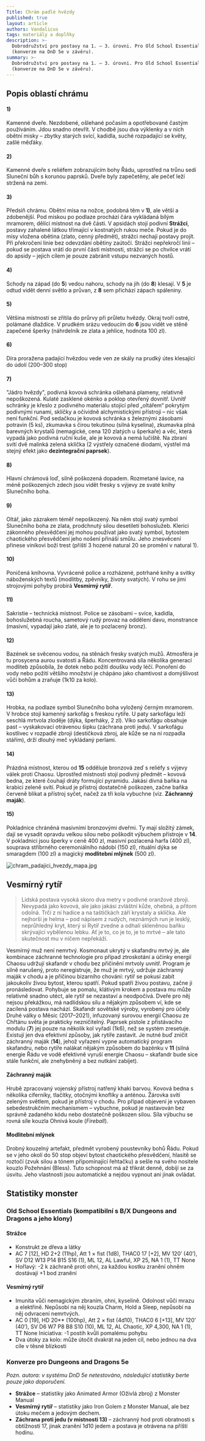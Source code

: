 ```yaml
---
Title: Chrám padlé hvězdy
published: true
layout: article
authors: Vandalicus
tags: materiály a doplňky
description: >-
  Dobrodružství pro postavy na 1. – 3. úrovni. Pro Old School Essentials
  (konverze na DnD 5e v závěru).
summary: >-
  Dobrodružství pro postavy na 1. – 3. úrovni. Pro Old School Essentials
  (konverze na DnD 5e v závěru).
---
```



## Popis oblastí chrámu

#### 1) 

Kamenné dveře. Nezdobené, ošlehané počasím a opotřebované častým používáním. Jdou snadno otevřít. V chodbě jsou dva výklenky a v nich obětní misky&nbsp;– zbytky starých svící, kadidla, suché rozpadající se květy, zašlé měďáky.

#### 2)

Kamenné dveře s reliéfem zobrazujícím bohy Řádu, uprostřed na trůnu sedí Sluneční bůh s korunou paprsků. Dveře byly zapečetěny, ale pečeť leží stržená na zemi.

#### 3)

Předsíň chrámu. Obětní mísa na nožce, podobná těm v **1)**, ale větší a zdobenější. Pod miskou po podlaze prochází čára vykládaná bílým mramorem, dělící místnost na dvě části. V apsidách stojí podivní **Strážci**, postavy zahalené látkou třímající v kostnatých rukou meče. Pokud je do mísy vložena obětina (zlato, cenný předmět), strážci nechají postavy projít. Při překročení linie bez odevzdání obětiny zaútočí. Strážci nepřekročí linii&nbsp;– pokud se postava vrátí do první části místnosti, strážci se po chvilce vrátí do apsidy&nbsp;– jejich cílem je pouze zabránit vstupu nezvaných hostů.

#### 4)

Schody na západ (do **5**) vedou nahoru, schody na jih (do **8**) klesají. V **5** je odtud vidět denní světlo a průvan, z **8** sem přichází zápach spáleniny.

#### 5)

Většina místnosti se zřítila do průrvy při průletu hvězdy. Okraj tvoří ostré, polámané dlaždice. V prudkém srázu vedoucím do **6** jsou vidět ve stěně zapečené šperky (náhrdelník ze zlata a jehlice, hodnota 100 zl).

#### 6)

Díra proražena padající hvězdou vede ven ze skály na prudký útes klesající do údolí (200–300 stop)

#### 7)

"Jádro hvězdy", podivná kovová schránka ošlehaná plameny, relativně nepoškozená. Kulaté zasklené okénko a poklop otevřený dovnitř. Uvnitř schránky je křeslo z podivného materiálu stojící před „oltářem“ pokrytým podivnými runami, sklíčky a očividně alchymistickými přístroji&nbsp;– nic však není funkční. Pod sedačkou je kovová schránka s železnými zásobami potravin (5 ks), zkumavka s čirou tekutinou (silná kyselina), zkumavka plná barevných krystalů (nemagické, cena 120 zlatých u šperkaře) a věc, která vypadá jako podivná ruční kuše, ale je kovová a nemá lučiště. Na zbrani svítí dvě malinká zelená sklíčka (2 výstřely označené diodami, výstřel má stejný efekt jako **dezintegrační paprsek**).

#### 8)

Hlavní chrámová loď, silně poškozená dopadem. Rozmetané lavice, na méně poškozených zdech jsou vidět fresky s výjevy ze svaté knihy Slunečního boha.

#### 9)

Oltář, jako zázrakem téměř nepoškozený. Na něm stojí svatý symbol Slunečního boha ze zlata, prodchnutý silou desetiletí bohoslužeb. Klerici zákonného přesvědčení jej mohou používat jako svatý symbol, bytostem chaotického přesvědčení jeho nošení přináší smůlu. Jeho znesvěcení přinese viníkovi boží trest (příští 3 hozené natural 20 se promění v natural 1).

#### 10)

Poničená knihovna. Vyvrácené police a rozházené, potrhané knihy a svitky náboženských textů (modlitby, zpěvníky, životy svatých). V rohu se jimi strojovými pohyby probírá **Vesmírný rytíř**.

#### 11)

Sakristie – technická místnost. Police se zásobami&nbsp;– svíce, kadidla, bohoslužebná roucha, sametový rudý provaz na oddělení davu, monstrance (masivní, vypadají jako zlaté, ale je to pozlacený bronz).

#### 12)

Bazének se svěcenou vodou, na stěnách fresky svatých mužů. Atmosféra je tu prosycena aurou svatosti a Řádu. Koncentrovaná síla několika generací modliteb způsobila, že dotek nebo požití doušku vody léčí. Ponoření do vody nebo požití většího množství je chápáno jako chamtivost a domýšlivost vůči bohům a zraňuje (1k10 za kolo).

#### 13)

Hrobka, na podlaze symbol Slunečního boha vyložený černým mramorem. V hrobce stojí kamenný sarkofág s freskou rytíře. U paty sarkofágu leží seschlá mrtvola zloděje (dýka, šperháky, 2 zl). Víko sarkofágu obsahuje past&nbsp;– vyskakovací otrávenou šipku (záchrana proti jedu). V sarkofágu kostlivec v rozpadlé zbroji (destičková zbroj, ale kůže se na ní rozpadla stářím), drží dlouhý meč vykládaný perlami.

#### 14)

Prázdná místnost, kterou od **15** odděluje bronzová zeď s reliéfy s výjevy válek proti Chaosu. Uprostřed místnosti stojí podivný předmět&nbsp;– kovová bedna, ze které čouhají dráty formující pyramidu. Jakási divná baňka na krabici zeleně svítí. Pokud je přístroj dostatečně poškozen, začne baňka červeně blikat a přístroj syčet, načež za tři kola vybuchne (viz. **Záchranný maják**).

#### 15)

Pokladnice chráněná masivními bronzovými dveřmi. Ty mají složitý zámek, dají se vysadit opravdu velkou silou nebo poškodit výbuchem přístroje v **14**. V pokladnici jsou šperky v ceně 400 zl, masivní pozlacená harfa (400 zl), souprava stříbrného ceremoniálního nádobí (150 zl), rituální dýka se smaragdem (100 zl) a magický **modlitební mlýnek** (500 zl).

![chram_padajici_hvezdy_mapa.jpg]({{site.baseurl}}/78/chram_padajici_hvezdy_mapa.jpg)


## Vesmírný rytíř

> Lidská postava vysoká skoro dva metry v podivné oranžové zbroji. Nevypadá jako kovová, ale jako jakási zvláštní kůže, ohebná, a přitom odolná. Trčí z ní hadice a na taštičkách září krystaly a sklíčka. Ale nejhorší je helma&nbsp;– pod nápisem z rudých, neznámých run je lesklý, neprůhledný kryt, který si Rytíř zvedne a odhalí skleněnou baňku skrývající vybělenou lebku. Ať je to, co je to, je to mrtvé&nbsp;– ale tato skutečnost mu v ničem nepřekáží.

Vesmírný muž není nemrtvý. Kosmonaut ukrytý v skafandru mrtvý je, ale kombinace záchranné technologie pro případ ztroskotání a účinky energií Chaosu udržují skafandr v chodu bez přičinění mrtvoly uvnitř. Program je silně narušený, proto neregistruje, že muž je mrtvý, udržuje záchranný maják v chodu a je příčinou bizarního chování: rytíř se pokusí zabít jakoukoliv živou bytost, kterou spatří.
Pokud spatří živou postavu, začne ji pronásledovat. Pohybuje se pomalu, klátivým krokem a postava mu může relativně snadno utéct, ale rytíř se nezastaví a neodpočívá. Dveře pro něj nejsou překážkou, má nadlidskou sílu a nějakým způsobem ví, kde se zacílená postava nachází.
Skafandr sovětské výroby, vyrobený pro účely Druhé války o Měsíc (2017–2021), infuzovaný surovou energií Chaosu ze Chřtánu světa je prakticky nezničitelný. Paprsek pistole z přistávacího modulu (**7**) jej pouze na několik kol vyřadí (1k6), než se systém zresetuje. Existují jen dva efektivní způsoby, jak rytíře zastavit. Je nutné buď zničit záchranný maják (**14**), jehož vyřazení vypne automatický program skafandru, nebo rytíře nalákat nějakým způsobem do bazénku v **11** (silná energie Řádu ve vodě efektivně vyruší energie Chaosu&nbsp;– skafandr bude sice stále funkční, ale znehybněný a bez nutkání zabíjet).
 
#### Záchranný maják
Hrubě zpracovaný vojenský přístroj natřený khaki barvou. Kovová bedna s několika ciferníky, tlačítky, otočnými knoflíky a anténou. Žárovka svítí zeleným světlem, pokud je přístroj v chodu. Pro případ objevení je vybaven sebedestrukčním mechanismem&nbsp;– vybuchne, pokud je nastavován bez správně zadaného kódu nebo dostatečně poškozen silou. Síla výbuchu se rovná síle kouzla Ohnivá koule (*Fireball*).

#### Modlitební mlýnek
Drobný kouzelný artefakt, předmět vyrobený poustevníky bohů Řádu. Pokud se v jeho okolí do 50 stop objeví bytost chaotického přesvědčení, hlasitě se roztočí (zvuk silou a tónem připomínající řehtačku) a sešle na svého nositele kouzlo Požehnání (Bless). Tuto schopnost má až třikrát denně, dobíjí se za úsvitu. Jeho vlastnosti jsou automatické a nejdou vypnout ani jinak ovládat.

## Statistiky monster

### Old School Essentials (kompatibilní s B/X Dungeons and Dragons a jeho klony)

#### Strážce
- Konstrukt ze dřeva a látky
- AC 7 [12], HD 2+2 (11hp), Att 1 × fist (1d8), THAC0 17 [+2], MV 120’ (40’), SV D12 W13 P14 B15 S16 (1), ML 12, AL Lawful, XP 25, NA 1 (1), TT None
- Hořlavý: -2 k záchraně proti ohni, za každou kostku zranění ohněm dostávají +1 bod zranění

#### Vesmírný rytíř
- Imunita vůči nemagickým zbraním, ohni, kyselině. Odolnost vůči mrazu a elektřině. Nepůsobí na něj kouzla Charm, Hold a Sleep, nepůsobí na něj odvracení nemrtvých.
- AC 0 [19], HD 20** (100hp), Att 2 × fist (4d10), THAC0 6 [+13], MV 120’ (40’), SV D6 W7 P8 B8 S10 (10), ML 12, AL Chaotic, XP 4,300, NA 1 (1), TT None
Iniciativa: -1 postih kvůli pomalému pohybu
- Dva útoky za kolo: může útočit dvakrát na jeden cíl, nebo jednou na dva cíle v těsné blízkosti

### Konverze pro Dungeons and Dragons 5e

*Pozn. autora: v systému DnD 5e netestováno, následující statistiky berte pouze jako doporučení.*

- **Strážce** – statistiky jako Animated Armor (Oživlá zbroj) z Monster Manual
- **Vesmírný rytíř** – statistiky jako Iron Golem z Monster Manual, ale bez útoku mečem a jedovým dechem.
- **Záchrana proti jedu (v místnosti 13)**&nbsp;– záchranný hod proti obratnosti s obtížností 17, jinak zranění 1d10 jedem a postava je otrávena na příští hodinu.
